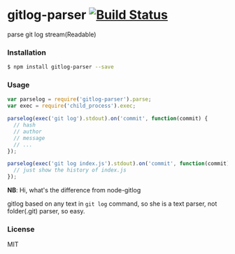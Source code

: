 
gitlog-parser [![Build Status](https://travis-ci.org/yorkie/node-gitlog-parser.svg)](https://travis-ci.org/yorkie/node-gitlog-parser)
======================

parse git log stream(Readable)

### Installation

```sh
$ npm install gitlog-parser --save
```

### Usage

```js
var parselog = require('gitlog-parser').parse;
var exec = require('child_process').exec;

parselog(exec('git log').stdout).on('commit', function(commit) {
  // hash
  // author
  // message
  // ...
});

parselog(exec('git log index.js').stdout).on('commit', function(commit) {
  // just show the history of index.js
});
```

**NB**: Hi, what's the difference from node-gitlog

gitlog based on any text in `git log` command, so she is a text parser, not folder(.git) parser, so easy.

### License

MIT

